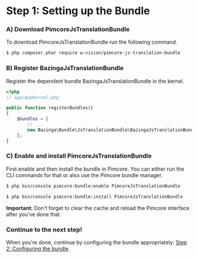 Step 1: Setting up the Bundle
=============================

### A) Download PimcoreJsTranslationBundle

To download PimcoreJsTranslationBundle run the following command.

``` bash
$ php composer.phar require w-vision/pimcore-js-translation-bundle
```

### B) Register BazingaJsTranslationBundle

Register the dependent bundle BazingaJsTranslationBundle in the kernel.

``` php
<?php
// app/AppKernel.php

public function registerBundles()
{
    $bundles = [
        // ...
        new Bazinga\Bundle\JsTranslationBundle\BazingaJsTranslationBundle(),
    ];
}
```

### C) Enable and install PimcoreJsTranslationBundle

First enable and then install the bundle in Pimcore. You can either run the CLI commands for that
or also use the Pimcore bundle manager.

``` bash
$ php bin/console pimcore:bundle:enable PimcoreJsTranslationBundle
```

``` bash
$ php bin/console pimcore:bundle:install PimcoreJsTranslationBundle
```

**Important:** Don't forget to clear the cache and reload the Pimcore interface after you've done that.

### Continue to the next step!
When you're done, continue by configuring the bundle appropriately:
[Step 2: Configuring the bundle](02-configuring_the_bundle.md).
